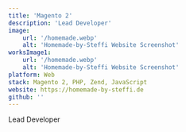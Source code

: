 ```yaml
---
title: 'Magento 2'
description: 'Lead Developer'
image:
    url: '/homemade.webp'
    alt: 'Homemade-by-Steffi Website Screenshot'
worksImage1:
    url: '/homemade.webp'
    alt: 'Homemade-by-Steffi Website Screenshot'
platform: Web
stack: Magento 2, PHP, Zend, JavaScript
website: https://homemade-by-steffi.de
github: ''
---
```


Lead Developer
